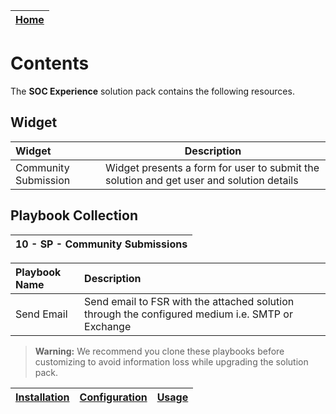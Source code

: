 | [Home](../README.md) |
|----------------------|
# Contents

The **SOC Experience** solution pack contains the following resources.

## Widget

| Widget     | Description                                                            |
|:-------------|-----------------------------------------------------------------------|
| Community Submission | Widget presents a form for user to submit the solution and get user and solution details |

## Playbook Collection

| 10 - SP - Community Submissions |
|:-------------------------------|

| Playbook Name              | Description                                                                                                                                     |
|:---------------------------|:------------------------------------------------------------------------------------------------------------------------------------------------|
| Send Email | Send email to FSR with the attached solution through the configured medium i.e. SMTP or Exchange|

>**Warning:** We recommend you clone these playbooks before customizing to avoid information loss while upgrading the solution pack.

| [Installation](./setup.md#installation) | [Configuration](./setup.md#configuration) | [Usage](./usage.md) |
|-----------------------------------------|-------------------------------------------|---------------------|